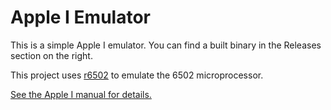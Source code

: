 # Apple I Emulator
This is a simple Apple I emulator. You can find a built binary in the Releases section on the right.

This project uses [r6502](https://github.com/balt-dev/r6502) to emulate the 6502 microprocessor.

[See the Apple I manual for details.](https://ia601903.us.archive.org/17/items/Apple1Manual1976/Apple1Manual1976.pdf)
